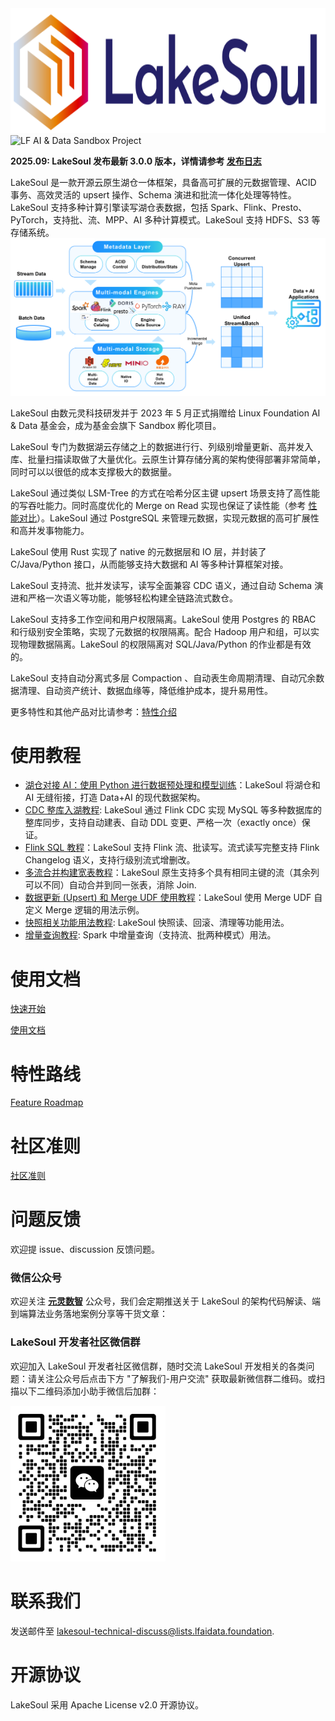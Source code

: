 <!--
SPDX-FileCopyrightText: 2023 LakeSoul Contributors

SPDX-License-Identifier: Apache-2.0
-->

<img src='https://github.com/lakesoul-io/artwork/blob/main/horizontal/color/LakeSoul_Horizontal_Color.svg' alt="LakeSoul" height='200'>

<img src='https://github.com/lfai/artwork/blob/main/lfaidata-assets/lfaidata-project-badge/sandbox/color/lfaidata-project-badge-sandbox-color.svg' alt="LF AI & Data Sandbox Project" height='180'>

**2025.09: LakeSoul 发布最新 3.0.0 版本，详情请参考 [发布日志](https://lakesoul-io.github.io/blog/2025/09/05/lakesoul-3.0.0-release)**

LakeSoul 是一款开源云原生湖仓一体框架，具备高可扩展的元数据管理、ACID 事务、高效灵活的 upsert 操作、Schema 演进和批流一体化处理等特性。LakeSoul 支持多种计算引擎读写湖仓表数据，包括 Spark、Flink、Presto、PyTorch，支持批、流、MPP、AI 多种计算模式。LakeSoul 支持 HDFS、S3 等存储系统。
![LakeSoul 架构](website/static/img/lakeSoulModel.png)

LakeSoul 由数元灵科技研发并于 2023 年 5 月正式捐赠给 Linux Foundation AI & Data 基金会，成为基金会旗下 Sandbox 孵化项目。

LakeSoul 专门为数据湖云存储之上的数据进行行、列级别增量更新、高并发入库、批量扫描读取做了大量优化。云原生计算存储分离的架构使得部署非常简单，同时可以以很低的成本支撑极大的数据量。

LakeSoul 通过类似 LSM-Tree 的方式在哈希分区主键 upsert 场景支持了高性能的写吞吐能力。同时高度优化的 Merge on Read 实现也保证了读性能（参考 [性能对比](https://lakesoul-io.github.io/zh-Hans/blog/2023/04/21/lakesoul-2.2.0-release)）。LakeSoul 通过 PostgreSQL 来管理元数据，实现元数据的高可扩展性和高并发事物能力。

LakeSoul 使用 Rust 实现了 native 的元数据层和 IO 层，并封装了 C/Java/Python 接口，从而能够支持大数据和 AI 等多种计算框架对接。

LakeSoul 支持流、批并发读写，读写全面兼容 CDC 语义，通过自动 Schema 演进和严格一次语义等功能，能够轻松构建全链路流式数仓。

LakeSoul 支持多工作空间和用户权限隔离。LakeSoul 使用 Postgres 的 RBAC 和行级别安全策略，实现了元数据的权限隔离。配合 Hadoop 用户和组，可以实现物理数据隔离。LakeSoul 的权限隔离对 SQL/Java/Python 的作业都是有效的。

LakeSoul 支持自动分离式多层 Compaction 、自动表生命周期清理、自动冗余数据清理、自动资产统计、数据血缘等，降低维护成本，提升易用性。

更多特性和其他产品对比请参考：[特性介绍](https://lakesoul-io.github.io/zh-Hans/docs/intro)

# 使用教程
* [湖仓对接 AI：使用 Python 进行数据预处理和模型训练](https://github.com/lakesoul-io/LakeSoul/tree/main/python/examples)：LakeSoul 将湖仓和 AI 无缝衔接，打造 Data+AI 的现代数据架构。
* [CDC 整库入湖教程](https://lakesoul-io.github.io/zh-Hans/docs/Tutorials/flink-cdc-sink): LakeSoul 通过 Flink CDC 实现 MySQL 等多种数据库的整库同步，支持自动建表、自动 DDL 变更、严格一次（exactly once）保证。
* [Flink SQL 教程](https://lakesoul-io.github.io/zh-Hans/docs/Usage%20Docs/flink-lakesoul-connector)：LakeSoul 支持 Flink 流、批读写。流式读写完整支持 Flink Changelog 语义，支持行级别流式增删改。
* [多流合并构建宽表教程](https://lakesoul-io.github.io/zh-Hans/docs/Tutorials/mutil-stream-merge)：LakeSoul 原生支持多个具有相同主键的流（其余列可以不同）自动合并到同一张表，消除 Join.
* [数据更新 (Upsert) 和 Merge UDF 使用教程](https://lakesoul-io.github.io/zh-Hans/docs/Tutorials/upsert-and-merge-udf)：LakeSoul 使用 Merge UDF 自定义 Merge 逻辑的用法示例。
* [快照相关功能用法教程](https://lakesoul-io.github.io/zh-Hans/docs/Tutorials/snapshot-manage): LakeSoul 快照读、回滚、清理等功能用法。
* [增量查询教程](https://lakesoul-io.github.io/zh-Hans/docs/Tutorials/incremental-query): Spark 中增量查询（支持流、批两种模式）用法。

# 使用文档

[快速开始](https://lakesoul-io.github.io/zh-Hans/docs/Getting%20Started/setup-local-env)

[使用文档](https://lakesoul-io.github.io/zh-Hans/docs/Usage%20Docs/setup-meta-env)

# 特性路线
[Feature Roadmap](https://github.com/lakesoul-io/LakeSoul#feature-roadmap)

# 社区准则
[社区准则](community-guideline-cn.md)

# 问题反馈

欢迎提 issue、discussion 反馈问题。

### 微信公众号
欢迎关注 <u>**元灵数智**</u> 公众号，我们会定期推送关于 LakeSoul 的架构代码解读、端到端算法业务落地案例分享等干货文章：

### LakeSoul 开发者社区微信群
欢迎加入 LakeSoul 开发者社区微信群，随时交流 LakeSoul 开发相关的各类问题：请关注公众号后点击下方 "了解我们-用户交流" 获取最新微信群二维码。或扫描以下二维码添加小助手微信后加群：

![微信交流群](website/static/img/wechat.png)

# 联系我们
发送邮件至 [lakesoul-technical-discuss@lists.lfaidata.foundation](mailto:lakesoul-technical-discuss@lists.lfaidata.foundation).

# 开源协议
LakeSoul 采用 Apache License v2.0 开源协议。